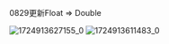 0829更新Float => Double

![1724913627155_0](https://github.com/user-attachments/assets/8b7ee0eb-0122-4be0-aa61-1a794b64de6c)
![1724913611483_0](https://github.com/user-attachments/assets/61a7ed3c-e43a-4898-9d39-9abe554844eb)
